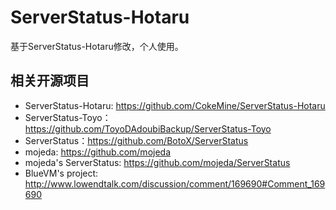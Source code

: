 # ServerStatus-Hotaru

基于ServerStatus-Hotaru修改，个人使用。

## 相关开源项目

* ServerStatus-Hotaru: <https://github.com/CokeMine/ServerStatus-Hotaru>
* ServerStatus-Toyo：<https://github.com/ToyoDAdoubiBackup/ServerStatus-Toyo>
* ServerStatus：<https://github.com/BotoX/ServerStatus>
* mojeda: <https://github.com/mojeda>
* mojeda's ServerStatus: <https://github.com/mojeda/ServerStatus>
* BlueVM's project: <http://www.lowendtalk.com/discussion/comment/169690#Comment_169690>
